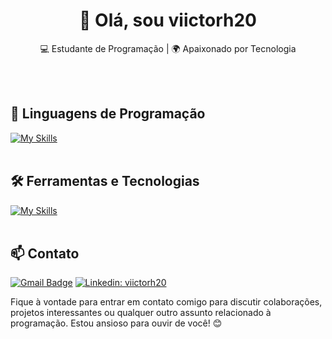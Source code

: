 <h1 align="center">👋 Olá, sou viictorh20</h1>

<p align="center">
💻 Estudante de Programação | 🌍 Apaixonado por Tecnologia
</p><br><br>


## 🚀 Linguagens de Programação
[![My Skills](https://skillicons.dev/icons?i=python,html.css,bootstrap)](https://skillicons.dev)<br><br>

## 🛠️ Ferramentas e Tecnologias
[![My Skills](https://skillicons.dev/icons?i=vscode,mysql,git,github)](https://skillicons.dev)<br><br>

## 📫 Contato

[![Gmail Badge](https://img.shields.io/badge/-viictorh20@gmail.com-006bed?style=flat-square&logo=Gmail&logoColor=white&link=mailto:viictorh20@gmai.com)](mailto:viictorh20@gmail.com)
[![Linkedin: viictorh20](https://img.shields.io/badge/-viictorh20-blue?style=flat-square&logo=Linkedin&logoColor=white&link=https://www.linkedin.com/in/viictorh20/)](https://www.linkedin.com/in/viictorh20/)



Fique à vontade para entrar em contato comigo para discutir colaborações, projetos interessantes ou qualquer outro assunto relacionado à programação. Estou ansioso para ouvir de você! 😊 <br><br>

